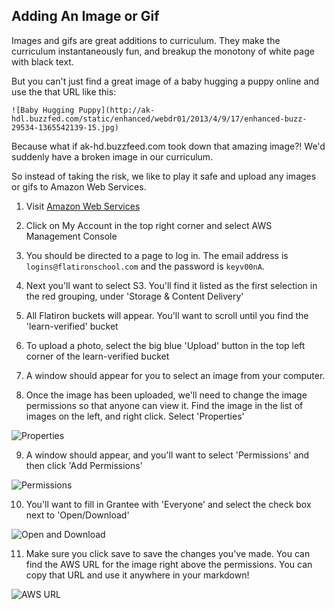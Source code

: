 ## Adding An Image or Gif

Images and gifs are great additions to curriculum. They make the curriculum instantaneously fun, and breakup the monotony of white page with black text.

But you can't just find a great image of a baby hugging a puppy online and use the that URL like this:

```
![Baby Hugging Puppy](http://ak-hdl.buzzfed.com/static/enhanced/webdr01/2013/4/9/17/enhanced-buzz-29534-1365542139-15.jpg)
```

Because what if ak-hd.buzzfeed.com took down that amazing image?! We'd suddenly have a broken image in our curriculum.

So instead of taking the risk, we like to play it safe and upload any images or gifs to Amazon Web Services.


1. Visit [Amazon Web Services](http://aws.amazon.com/)

2. Click on My Account in the top right corner and select AWS Management Console

3. You should be directed to a page to log in. The email address is `logins@flatironschool.com` and the password is `keyv00nA`.

4. Next you'll want to select S3. You'll find it listed as the first selection in the red grouping, under 'Storage & Content Delivery'

5. All Flatiron buckets will appear. You'll want to scroll until you find the 'learn-verified' bucket

6. To upload a photo, select the big blue 'Upload' button in the top left corner of the learn-verified bucket

7. A window should appear for you to select an image from your computer.

8. Once the image has been uploaded, we'll need to change the image permissions so that anyone can view it. Find the image in the list of images on the left, and right click. Select 'Properties'

![Properties](https://s3.amazonaws.com/learn-verified/properties.png)

9. A window should appear, and you'll want to select 'Permissions' and then click 'Add Permissions'

![Permissions](https://s3.amazonaws.com/learn-verified/add_permissions.png)

10. You'll want to fill in Grantee with 'Everyone' and select the check box next to 'Open/Download'

![Open and Download](https://s3.amazonaws.com/learn-verified/open-download.png)


11. Make sure you click save to save the changes you've made. You can find the AWS URL for the image right above the permissions. You can copy that URL and use it anywhere in your markdown!

![AWS URL](https://s3.amazonaws.com/learn-verified/aws-url.png)

